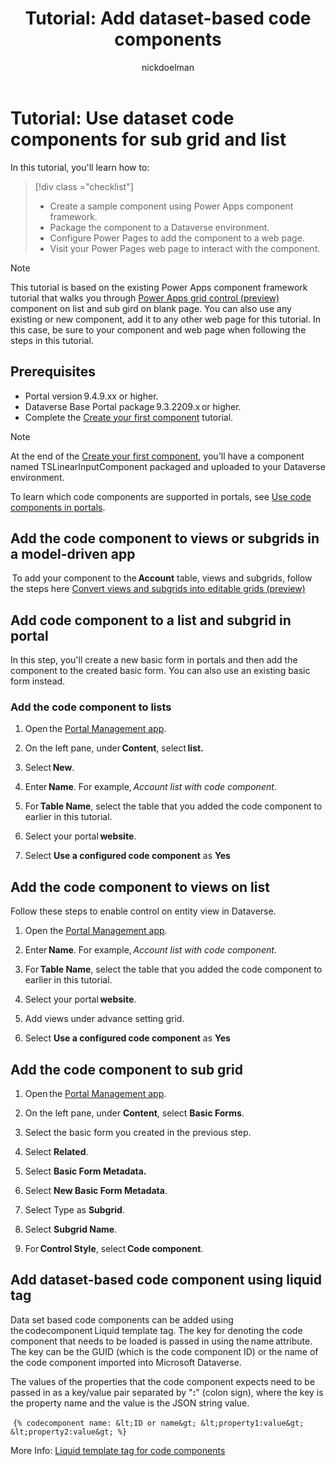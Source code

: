 ﻿---
title: "Tutorial: Add dataset-based code components"
description: Learn how to add dataset-based code components to your Power Pages site.
author: nickdoelman
ms.topic: tutorial
ms.custom: template-tutorial
ms.date: 09/23/2022
ms.subservice:
ms.author: ndoelman 
ms.reviewer: 
contributors:
    - nickdoelman
    - ProfessorKendrick
---
# Tutorial: Use dataset code components for sub grid and list

In this tutorial, you'll learn how to:

> [!div class ="checklist"] 
> * Create a sample component using Power Apps component framework.
> * Package the component to a Dataverse environment.
> * Configure Power Pages to add the component to a web page.
> * Visit your Power Pages web page to interact with the component.

> [!NOTE] 
> This tutorial is based on the existing Power Apps component framework tutorial that walks you through [Power Apps grid control (preview)](/power-apps/maker/model-driven-apps/the-power-apps-grid-control) component on list and sub gird on blank page. You can also use any existing or new component, add it to any other web page for this tutorial. In this case, be sure to your component and web page when following the steps in this tutorial. 

## Prerequisites

- Portal version 9.4.9.xx or higher. 
- Dataverse Base Portal package 9.3.2209.x or higher. 
- Complete the [Create your first component](/power-apps/developer/component-framework/implementing-controls-using-typescript) tutorial.

> [!NOTE] 
> At the end of the [Create your first component](/power-apps/developer/component-framework/implementing-controls-using-typescript), you'll have a component named TSLinearInputComponent packaged and uploaded to your Dataverse environment.

To learn which code components are supported in portals, see [Use code components in portals](/powerapps/maker/portals/component-framework). 

## Add the code component to views or subgrids in a model-driven app

 To add your component to the **Account** table, views and subgrids, follow the steps here [Convert views and subgrids into editable grids (preview)](/power-apps/maker/model-driven-apps/the-power-apps-grid-control) 

## Add code component to a list and subgrid in portal

In this step, you'll create a new basic form in portals and then add the component to the created basic form. You can also use an existing basic form instead. 

### Add the code component to lists

1. Open the [Portal Management app](../configure/portal-management-app.md).

1. On the left pane, under **Content**, select **list.** 

1. Select **New**. 

1. Enter **Name**. For example, *Account list with code component*. 

1. For **Table Name**, select the table that you added the code component to earlier in this tutorial. 

1. Select your portal **website**. 

1. Select **Use a configured code component** as **Yes** 

## Add the code component to views on list

Follow these steps to enable control on entity view in Dataverse. 

1. Open the [Portal Management app](../configure/portal-management-app.md).

1. Enter **Name**. For example, *Account list with code component*. 

1. For **Table Name**, select the table that you added the code component to earlier in this tutorial. 

1. Select your portal **website**. 

1. Add views under advance setting grid. 

1. Select **Use a configured code component** as **Yes** 


## Add the code component to sub grid 

1. Open the [Portal Management app](../configure/portal-management-app.md).

1. On the left pane, under **Content**, select **Basic Forms**. 

1. Select the basic form you created in the previous step. 

1. Select **Related**. 

1. Select **Basic Form Metadata.** 

1. Select **New Basic Form Metadata**. 

1. Select Type as **Subgrid**. 

1. Select **Subgrid Name**. 

1. For **Control Style**, select **Code component**. 

## Add dataset-based code component using liquid tag

Data set based code components can be added using the codecomponent Liquid template tag. The key for denoting the code component that needs to be loaded is passed in using the name attribute. The key can be the GUID (which is the code component ID) or the name of the code component imported into Microsoft Dataverse. 

The values of the properties that the code component expects need to be passed in as a key/value pair separated by "**:**" (colon sign), where the key is the property name and the value is the JSON string value. 

 ``
{% codecomponent name: &lt;ID or name&gt; &lt;property1:value&gt; &lt;property2:value&gt; %} 
``

More Info: [Liquid template tag for code components](/power-apps/maker/portals/component-framework-liquid) 

